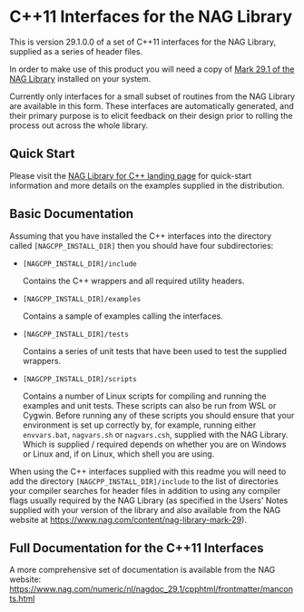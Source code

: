 # C++11 Interfaces for the NAG Library

This is version 29.1.0.0 of a set of C++11 interfaces for the NAG Library,
supplied as a series of header files.

In order to make use of this product you will need a copy of
[Mark 29.1 of the NAG Library](https://www.nag.com/content/nag-library)
installed on your system.

Currently only interfaces for a small subset of routines from the NAG Library
are available in this form. These interfaces are automatically generated, and
their primary purpose is to elicit feedback on their design prior to rolling
the process out across the whole library.

## Quick Start

Please visit the
[NAG Library for C++ landing page](https://www.nag.com/content/nag-library-c-plusplus)
for quick-start information and more details on the examples supplied in the
distribution.

## Basic Documentation

Assuming that you have installed the C++ interfaces into the directory called
`[NAGCPP_INSTALL_DIR]` then you should have four subdirectories:

* `[NAGCPP_INSTALL_DIR]/include`

  Contains the C++ wrappers and all required utility headers.

* `[NAGCPP_INSTALL_DIR]/examples`

  Contains a sample of examples calling the interfaces.

* `[NAGCPP_INSTALL_DIR]/tests`

  Contains a series of unit tests that have been used to test the supplied
  wrappers.

* `[NAGCPP_INSTALL_DIR]/scripts`

  Contains a number of Linux scripts for compiling and running the examples
  and unit tests. These scripts can also be run from WSL or Cygwin. Before
  running any of these scripts you should ensure that your environment is set
  up correctly by, for example, running either `envvars.bat`, `nagvars.sh` or
  `nagvars.csh`, supplied with the NAG Library. Which is supplied / required
  depends on whether you are on Windows or Linux and, if on Linux, which shell
  you are using.

When using the C++ interfaces supplied with this readme you will need to add
the directory `[NAGCPP_INSTALL_DIR]/include` to the list of directories your
compiler searches for header files in addition to using any compiler flags
usually required by the NAG Library (as specified in the Users' Notes supplied
with your version of the library and also available from the NAG website at
https://www.nag.com/content/nag-library-mark-29).

## Full Documentation for the C++11 Interfaces

A more comprehensive set of documentation is available from the NAG website:
https://www.nag.com/numeric/nl/nagdoc_29.1/cpphtml/frontmatter/manconts.html
